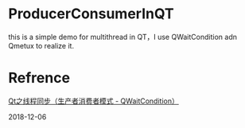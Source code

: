 # ProducerConsumerInQT
this is a simple demo for multithread in QT，I use QWaitCondition adn Qmetux to realize it.

# Refrence
[Qt之线程同步（生产者消费者模式 - QWaitCondition）
](https://blog.csdn.net/liang19890820/article/details/52637448)

2018-12-06

